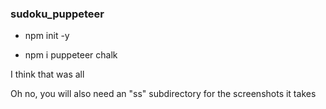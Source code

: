 ### sudoku_puppeteer

- npm init -y

- npm i puppeteer chalk

I think that was all

Oh no, you will also need an "ss" subdirectory for the screenshots it takes
